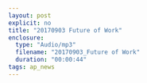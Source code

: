 ```yaml
---
layout: post
explicit: no
title: "20170903 Future of Work"
enclosure:
  type: "Audio/mp3"
  filename: "20170903_Future of Work"
  duration: "00:00:44"
tags: ap_news
---
```




